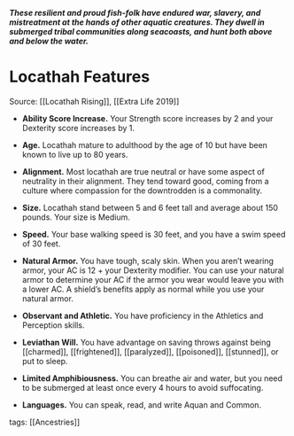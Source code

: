 _**These resilient and proud fish-folk have endured war, slavery, and mistreatment at the hands of other aquatic creatures. They dwell in submerged tribal communities along seacoasts, and hunt both above and below the water.**_

# Locathah Features

Source: [[Locathah Rising]], [[Extra Life 2019]]

-   **Ability Score Increase.** Your Strength score increases by 2 and your Dexterity score increases by 1.

-   **Age.** Locathah mature to adulthood by the age of 10 but have been known to live up to 80 years.

-   **Alignment.** Most locathah are true neutral or have some aspect of neutrality in their alignment. They tend toward good, coming from a culture where compassion for the downtrodden is a commonality.

-   **Size.** Locathah stand between 5 and 6 feet tall and average about 150 pounds. Your size is Medium.

-   **Speed.** Your base walking speed is 30 feet, and you have a swim speed of 30 feet.

-   **Natural Armor.** You have tough, scaly skin. When you aren’t wearing armor, your AC is 12 + your Dexterity modifier. You can use your natural armor to determine your AC if the armor you wear would leave you with a lower AC. A shield’s benefits apply as normal while you use your natural armor.

-   **Observant and Athletic.** You have proficiency in the Athletics and Perception skills.

-   **Leviathan Will.** You have advantage on saving throws against being [[charmed]], [[frightened]], [[paralyzed]], [[poisoned]], [[stunned]], or put to sleep.

-   **Limited Amphibiousness.** You can breathe air and water, but you need to be submerged at least once every 4 hours to avoid suffocating.

-   **Languages.** You can speak, read, and write Aquan and Common.

tags: [[Ancestries]]